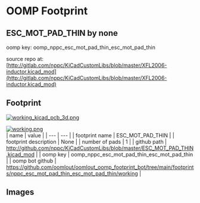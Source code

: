 # OOMP Footprint  
## ESC_MOT_PAD_THIN  by none  
  
oomp key: oomp_nppc_esc_mot_pad_thin_esc_mot_pad_thin  
  
source repo at: [http://gitlab.com/nppc/KiCadCustomLibs/blob/master/XFL2006-inductor.kicad_mod](http://gitlab.com/nppc/KiCadCustomLibs/blob/master/XFL2006-inductor.kicad_mod)  
## Footprint  
  
[![working_kicad_pcb_3d.png](working_kicad_pcb_3d_600.png)](working_kicad_pcb_3d.png)  
  
[![working.png](working_600.png)](working.png)  
| name | value | 
| --- | --- | 
| footprint name | ESC_MOT_PAD_THIN | 
| footprint description | None | 
| number of pads | 1 | 
| github path | http://github.com/nppc/KiCadCustomLibs/blob/master/ESC_MOT_PAD_THIN.kicad_mod | 
| oomp key | oomp_nppc_esc_mot_pad_thin_esc_mot_pad_thin | 
| oomp bot github | https://github.com/oomlout/oomlout_oomp_footprint_bot/tree/main/footprints/nppc_esc_mot_pad_thin_esc_mot_pad_thin/working | 
## Images  
